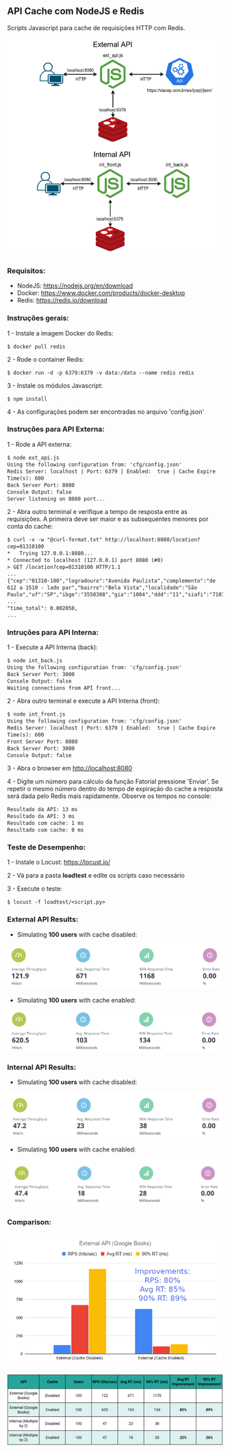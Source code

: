 ## API Cache com NodeJS e Redis

Scripts Javascript para cache de requisições HTTP com Redis.

![](./img/js_api_cache_redis.png)


### Requisitos:

- NodeJS: <https://nodejs.org/en/download>
- Docker: <https://www.docker.com/products/docker-desktop>
- Redis: <https://redis.io/download>

### Instruções gerais:
1 - Instale a imagem Docker do Redis:
``` 
$ docker pull redis
``` 

2 - Rode o container Redis:
```
$ docker run -d -p 6379:6379 -v data:/data --name redis redis
```

3 - Instale os módulos Javascript:
``` 
$ npm install
```

4 - As configurações podem ser encontradas no arquivo 'config.json'

### Instruções para API Externa:

1 - Rode a API externa:
```
$ node ext_api.js
Using the following configuration from: 'cfg/config.json'
Redis Server: localhost | Port: 6379 | Enabled:  true | Cache Expire Time(s): 600
Back Server Port: 8080
Console Output: false
Server listening on 8080 port...
```

2 - Abra outro terminal e verifique a tempo de resposta entre as requisições. A primeira deve ser maior e as subsequentes menores por conta do cache:
```
$ curl -v -w "@curl-format.txt" http://localhost:8080/location?cep=01310100
*   Trying 127.0.0.1:8080...
* Connected to localhost (127.0.0.1) port 8080 (#0)
> GET /location?cep=01310100 HTTP/1.1
...
{"cep":"01310-100","logradouro":"Avenida Paulista","complemento":"de 612 a 1510 - lado par","bairro":"Bela Vista","localidade":"São Paulo","uf":"SP","ibge":"3550308","gia":"1004","ddd":"11","siafi":"7107"}
...
"time_total": 0.002050,
...
```

### Intruções para API Interna:

1 - Execute a API Interna (back):
```
$ node int_back.js
Using the following configuration from: 'cfg/config.json'
Back Server Port: 3000
Console Output: false
Waiting connections from API front...
```

2 - Abra outro terminal e execute a API Interna (front):
```
$ node int_front.js
Using the following configuration from: 'cfg/config.json'
Redis Server: localhost | Port: 6379 | Enabled:  true | Cache Expire Time(s): 600
Front Server Port: 8080
Back Server Port: 3000
Console Output: false
```

3 - Abra o browser em <http://localhost:8080>

4 - Digite um número para cálculo da função Fatorial pressione 'Enviar'. Se repetir o mesmo número dentro do tempo de expiração do cache a resposta será dada pelo Redis mais rapidamente. Observe os tempos no console:
```
Resultado da API: 13 ms
Resultado da API: 3 ms
Resultado com cache: 1 ms
Resultado com cache: 0 ms
```

### Teste de Desempenho:
1 - Instale o Locust: <https://locust.io/>

2 - Vá para a pasta **loadtest** e edite os scripts caso necessário

3 - Execute o teste:
```
$ locust -f loadtest/<script.py> 
```


### External API Results:

- Simulating **100 users** with cache disabled:

![](./loadtest/reports/external_api_cache_disabled.png)

- Simulating **100 users** with cache enabled:

![](./loadtest/reports/external_api_cache_enabled.png)

### Internal API Results:

- Simulating **100 users** with cache disabled:

![](./loadtest/reports/internal_api_cache_disabled.png)

- Simulating **100 users** with cache enabled:

![](./loadtest/reports/internal_api_cache_enabled.png)

### Comparison:

![](./loadtest/reports/external_api_graph.png)

![](./loadtest/reports/compare_table.png)


